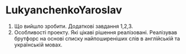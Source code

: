 ﻿# LukyanchenkoYaroslav
1. Що вийшло зробити.
Додаткові завдання 1,2,3.
2. Особливості проекту.
Які цікаві рішення реалізовані.
   Реалізував брутфорс на основі списку найпоширеніших слів в англійській та українській мовах.
   
